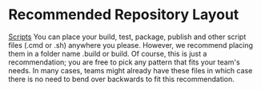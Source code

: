 # Recommended Repository Layout
[Scripts](https://onebranch.visualstudio.com/Pipeline/_wiki/wikis/Pipeline.wiki?pagePath=%2FCDPx%20%252D%20Cross%252DPlatform%20Cloud%20Delivery%20Pipeline%2FUsage%2FRepository%20Setup&wikiVersion=GBwikiMaster&pageId=313&anchor=recommended-repository-layout)
You can place your build, test, package, publish and other script files (.cmd or .sh) anywhere you please. 
However, we recommend placing them in a folder name .build or build. 
Of course, this is just a recommendation; you are free to pick any pattern that fits your team's needs. 
In many cases, teams might already have these files in which case there is no need to bend over backwards to fit this recommendation.
